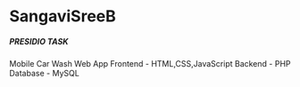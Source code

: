 # SangaviSreeB
##### PRESIDIO TASK #####
Mobile Car Wash Web App
Frontend - HTML,CSS,JavaScript
Backend - PHP
Database - MySQL
